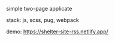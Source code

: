 simple two-page applicate

stack: js, scss, pug, webpack

demo: https://shelter-site-rss.netlify.app/
